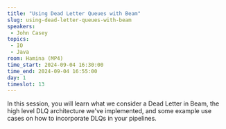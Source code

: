 ```yaml
---
title: "Using Dead Letter Queues with Beam"
slug: using-dead-letter-queues-with-beam
speakers:
 - John Casey
topics:
 - IO
 - Java
room: Hamina (MP4)
time_start: 2024-09-04 16:30:00
time_end: 2024-09-04 16:55:00
day: 1
timeslot: 13
---
```


In this session, you will learn what we consider a Dead Letter in Beam, the high level DLQ architecture we've implemented, and some example use cases on how to incorporate DLQs in your pipelines.